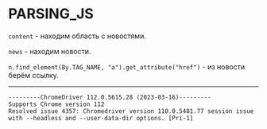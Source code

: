 # PARSING_JS

`content` - находим область с новостями.

`news` - находим новости.

`n.find_element(By.TAG_NAME, "a").get_attribute("href")` - из новости берём ссылку.

---


```
---------ChromeDriver 112.0.5615.28 (2023-03-16)---------
Supports Chrome version 112
Resolved issue 4357: Chromedriver version 110.0.5481.77 session issue with --headless and --user-data-dir options. [Pri-1]
```
